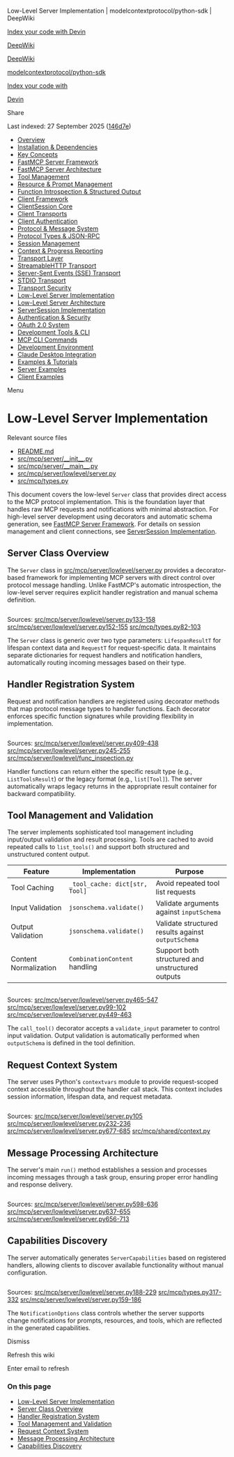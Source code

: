 Low-Level Server Implementation | modelcontextprotocol/python-sdk | DeepWiki

[Index your code with Devin](private-repo.md)

[DeepWiki](https://deepwiki.com)

[DeepWiki](.md)

[modelcontextprotocol/python-sdk](https://github.com/modelcontextprotocol/python-sdk "Open repository")

[Index your code with](private-repo.md)

[Devin](private-repo.md)

Share

Last indexed: 27 September 2025 ([146d7e](https://github.com/modelcontextprotocol/python-sdk/commits/146d7efb))

- [Overview](modelcontextprotocol/python-sdk/1-overview.md)
- [Installation & Dependencies](modelcontextprotocol/python-sdk/1.1-installation-and-dependencies.md)
- [Key Concepts](modelcontextprotocol/python-sdk/1.2-key-concepts.md)
- [FastMCP Server Framework](modelcontextprotocol/python-sdk/2-fastmcp-server-framework.md)
- [FastMCP Server Architecture](modelcontextprotocol/python-sdk/2.1-fastmcp-server-architecture.md)
- [Tool Management](modelcontextprotocol/python-sdk/2.2-tool-management.md)
- [Resource & Prompt Management](modelcontextprotocol/python-sdk/2.3-resource-and-prompt-management.md)
- [Function Introspection & Structured Output](modelcontextprotocol/python-sdk/2.4-function-introspection-and-structured-output.md)
- [Client Framework](modelcontextprotocol/python-sdk/3-client-framework.md)
- [ClientSession Core](modelcontextprotocol/python-sdk/3.1-clientsession-core.md)
- [Client Transports](modelcontextprotocol/python-sdk/3.2-client-transports.md)
- [Client Authentication](modelcontextprotocol/python-sdk/3.3-client-authentication.md)
- [Protocol & Message System](modelcontextprotocol/python-sdk/4-protocol-and-message-system.md)
- [Protocol Types & JSON-RPC](modelcontextprotocol/python-sdk/4.1-protocol-types-and-json-rpc.md)
- [Session Management](modelcontextprotocol/python-sdk/4.2-session-management.md)
- [Context & Progress Reporting](modelcontextprotocol/python-sdk/4.3-context-and-progress-reporting.md)
- [Transport Layer](modelcontextprotocol/python-sdk/5-transport-layer.md)
- [StreamableHTTP Transport](modelcontextprotocol/python-sdk/5.1-streamablehttp-transport.md)
- [Server-Sent Events (SSE) Transport](modelcontextprotocol/python-sdk/5.2-server-sent-events-\(sse\)-transport.md)
- [STDIO Transport](modelcontextprotocol/python-sdk/5.3-stdio-transport.md)
- [Transport Security](modelcontextprotocol/python-sdk/5.4-transport-security.md)
- [Low-Level Server Implementation](modelcontextprotocol/python-sdk/6-low-level-server-implementation.md)
- [Low-Level Server Architecture](modelcontextprotocol/python-sdk/6.1-low-level-server-architecture.md)
- [ServerSession Implementation](modelcontextprotocol/python-sdk/6.2-serversession-implementation.md)
- [Authentication & Security](modelcontextprotocol/python-sdk/7-authentication-and-security.md)
- [OAuth 2.0 System](modelcontextprotocol/python-sdk/7.1-oauth-2.0-system.md)
- [Development Tools & CLI](modelcontextprotocol/python-sdk/8-development-tools-and-cli.md)
- [MCP CLI Commands](modelcontextprotocol/python-sdk/8.1-mcp-cli-commands.md)
- [Development Environment](modelcontextprotocol/python-sdk/8.2-development-environment.md)
- [Claude Desktop Integration](modelcontextprotocol/python-sdk/8.3-claude-desktop-integration.md)
- [Examples & Tutorials](modelcontextprotocol/python-sdk/9-examples-and-tutorials.md)
- [Server Examples](modelcontextprotocol/python-sdk/9.1-server-examples.md)
- [Client Examples](modelcontextprotocol/python-sdk/9.2-client-examples.md)

Menu

# Low-Level Server Implementation

Relevant source files

- [README.md](https://github.com/modelcontextprotocol/python-sdk/blob/146d7efb/README.md)
- [src/mcp/server/\_\_init\_\_.py](https://github.com/modelcontextprotocol/python-sdk/blob/146d7efb/src/mcp/server/__init__.py)
- [src/mcp/server/\_\_main\_\_.py](https://github.com/modelcontextprotocol/python-sdk/blob/146d7efb/src/mcp/server/__main__.py)
- [src/mcp/server/lowlevel/server.py](https://github.com/modelcontextprotocol/python-sdk/blob/146d7efb/src/mcp/server/lowlevel/server.py)
- [src/mcp/types.py](https://github.com/modelcontextprotocol/python-sdk/blob/146d7efb/src/mcp/types.py)

This document covers the low-level `Server` class that provides direct access to the MCP protocol implementation. This is the foundation layer that handles raw MCP requests and notifications with minimal abstraction. For high-level server development using decorators and automatic schema generation, see [FastMCP Server Framework](modelcontextprotocol/python-sdk/2-fastmcp-server-framework.md). For details on session management and client connections, see [ServerSession Implementation](modelcontextprotocol/python-sdk/6.2-serversession-implementation.md).

## Server Class Overview

The `Server` class in [src/mcp/server/lowlevel/server.py](https://github.com/modelcontextprotocol/python-sdk/blob/146d7efb/src/mcp/server/lowlevel/server.py) provides a decorator-based framework for implementing MCP servers with direct control over protocol message handling. Unlike FastMCP's automatic introspection, the low-level server requires explicit handler registration and manual schema definition.

```
```

Sources: [src/mcp/server/lowlevel/server.py133-158](https://github.com/modelcontextprotocol/python-sdk/blob/146d7efb/src/mcp/server/lowlevel/server.py#L133-L158) [src/mcp/server/lowlevel/server.py152-155](https://github.com/modelcontextprotocol/python-sdk/blob/146d7efb/src/mcp/server/lowlevel/server.py#L152-L155) [src/mcp/types.py82-103](https://github.com/modelcontextprotocol/python-sdk/blob/146d7efb/src/mcp/types.py#L82-L103)

The `Server` class is generic over two type parameters: `LifespanResultT` for lifespan context data and `RequestT` for request-specific data. It maintains separate dictionaries for request handlers and notification handlers, automatically routing incoming messages based on their type.

## Handler Registration System

Request and notification handlers are registered using decorator methods that map protocol message types to handler functions. Each decorator enforces specific function signatures while providing flexibility in implementation.

```
```

Sources: [src/mcp/server/lowlevel/server.py409-438](https://github.com/modelcontextprotocol/python-sdk/blob/146d7efb/src/mcp/server/lowlevel/server.py#L409-L438) [src/mcp/server/lowlevel/server.py245-255](https://github.com/modelcontextprotocol/python-sdk/blob/146d7efb/src/mcp/server/lowlevel/server.py#L245-L255) [src/mcp/server/lowlevel/func\_inspection.py](https://github.com/modelcontextprotocol/python-sdk/blob/146d7efb/src/mcp/server/lowlevel/func_inspection.py)

Handler functions can return either the specific result type (e.g., `ListToolsResult`) or the legacy format (e.g., `list[Tool]`). The server automatically wraps legacy returns in the appropriate result container for backward compatibility.

## Tool Management and Validation

The server implements sophisticated tool management including input/output validation and result processing. Tools are cached to avoid repeated calls to `list_tools()` and support both structured and unstructured content output.

| Feature               | Implementation                 | Purpose                                            |
| --------------------- | ------------------------------ | -------------------------------------------------- |
| Tool Caching          | `_tool_cache: dict[str, Tool]` | Avoid repeated tool list requests                  |
| Input Validation      | `jsonschema.validate()`        | Validate arguments against `inputSchema`           |
| Output Validation     | `jsonschema.validate()`        | Validate structured results against `outputSchema` |
| Content Normalization | `CombinationContent` handling  | Support both structured and unstructured outputs   |

```
```

Sources: [src/mcp/server/lowlevel/server.py465-547](https://github.com/modelcontextprotocol/python-sdk/blob/146d7efb/src/mcp/server/lowlevel/server.py#L465-L547) [src/mcp/server/lowlevel/server.py99-102](https://github.com/modelcontextprotocol/python-sdk/blob/146d7efb/src/mcp/server/lowlevel/server.py#L99-L102) [src/mcp/server/lowlevel/server.py449-463](https://github.com/modelcontextprotocol/python-sdk/blob/146d7efb/src/mcp/server/lowlevel/server.py#L449-L463)

The `call_tool()` decorator accepts a `validate_input` parameter to control input validation. Output validation is automatically performed when `outputSchema` is defined in the tool definition.

## Request Context System

The server uses Python's `contextvars` module to provide request-scoped context accessible throughout the handler call stack. This context includes session information, lifespan data, and request metadata.

```
```

Sources: [src/mcp/server/lowlevel/server.py105](https://github.com/modelcontextprotocol/python-sdk/blob/146d7efb/src/mcp/server/lowlevel/server.py#L105-L105) [src/mcp/server/lowlevel/server.py232-236](https://github.com/modelcontextprotocol/python-sdk/blob/146d7efb/src/mcp/server/lowlevel/server.py#L232-L236) [src/mcp/server/lowlevel/server.py677-685](https://github.com/modelcontextprotocol/python-sdk/blob/146d7efb/src/mcp/server/lowlevel/server.py#L677-L685) [src/mcp/shared/context.py](https://github.com/modelcontextprotocol/python-sdk/blob/146d7efb/src/mcp/shared/context.py)

## Message Processing Architecture

The server's main `run()` method establishes a session and processes incoming messages through a task group, ensuring proper error handling and response delivery.

```
```

Sources: [src/mcp/server/lowlevel/server.py598-636](https://github.com/modelcontextprotocol/python-sdk/blob/146d7efb/src/mcp/server/lowlevel/server.py#L598-L636) [src/mcp/server/lowlevel/server.py637-655](https://github.com/modelcontextprotocol/python-sdk/blob/146d7efb/src/mcp/server/lowlevel/server.py#L637-L655) [src/mcp/server/lowlevel/server.py656-713](https://github.com/modelcontextprotocol/python-sdk/blob/146d7efb/src/mcp/server/lowlevel/server.py#L656-L713)

## Capabilities Discovery

The server automatically generates `ServerCapabilities` based on registered handlers, allowing clients to discover available functionality without manual configuration.

```
```

Sources: [src/mcp/server/lowlevel/server.py188-229](https://github.com/modelcontextprotocol/python-sdk/blob/146d7efb/src/mcp/server/lowlevel/server.py#L188-L229) [src/mcp/types.py317-332](https://github.com/modelcontextprotocol/python-sdk/blob/146d7efb/src/mcp/types.py#L317-L332) [src/mcp/server/lowlevel/server.py159-186](https://github.com/modelcontextprotocol/python-sdk/blob/146d7efb/src/mcp/server/lowlevel/server.py#L159-L186)

The `NotificationOptions` class controls whether the server supports change notifications for prompts, resources, and tools, which are reflected in the generated capabilities.

Dismiss

Refresh this wiki

Enter email to refresh

### On this page

- [Low-Level Server Implementation](#low-level-server-implementation.md)
- [Server Class Overview](#server-class-overview.md)
- [Handler Registration System](#handler-registration-system.md)
- [Tool Management and Validation](#tool-management-and-validation.md)
- [Request Context System](#request-context-system.md)
- [Message Processing Architecture](#message-processing-architecture.md)
- [Capabilities Discovery](#capabilities-discovery.md)
